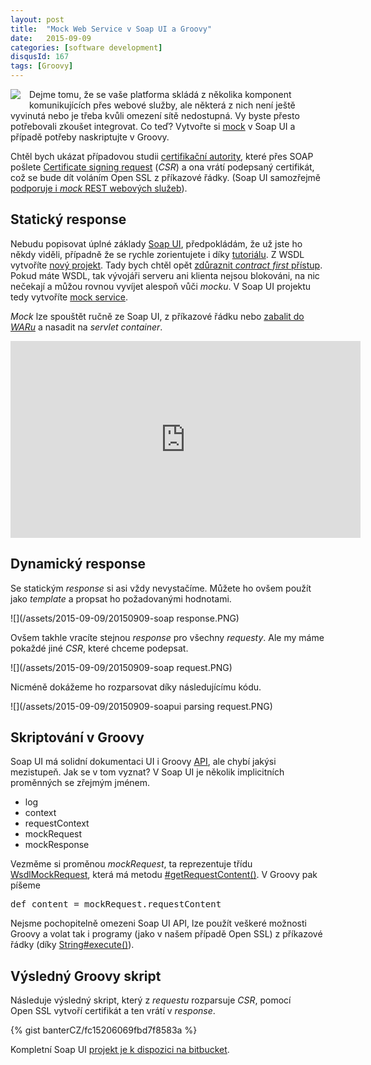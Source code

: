 ```yaml
---
layout: post
title:  "Mock Web Service v Soap UI a Groovy"
date:   2015-09-09
categories: [software development]
disqusId: 167
tags: [Groovy]
---
```

<div style="float: left; margin: 0 1em 1em 0; text-align: center;"><a href="https://en.wikipedia.org/wiki/File:Soapui-logo.png"><img src="https://upload.wikimedia.org/wikipedia/en/2/23/Soapui-logo.png" /></a></div>Dejme tomu, že se vaše platforma skládá z několika komponent komunikujících přes webové služby, ale některá z nich není ještě vyvinutá nebo je třeba kvůli omezení sítě nedostupná. Vy byste přesto potřebovali zkoušet integrovat. Co teď? Vytvořte si <a href="https://en.wikipedia.org/wiki/Mock_object">mock</a> v Soap&nbsp;UI a případě potřeby naskriptujte v Groovy.
<!--more-->

Chtěl bych ukázat případovou studii <a href="https://cs.wikipedia.org/wiki/Certifika%C4%8Dn%C3%AD_autorita">certifikační autority</a>, které přes SOAP pošlete <a href="https://en.wikipedia.org/wiki/Certificate_signing_request">Certificate signing request</a> (<em>CSR</em>) a ona vrátí podepsaný certifikát, což se bude dít voláním Open&nbsp;SSL z příkazové řádky. (Soap&nbsp;UI samozřejmě <a href="http://www.soapui.org/rest-testing-mocking/rest-service-mocking.html">podporuje i <em>mock</em> REST webových služeb</a>).

Statický response
------

Nebudu popisovat úplné základy <a href="http://www.soapui.org/">Soap&nbsp;UI</a>, předpokládám, že už jste ho někdy viděli, případně že se rychle zorientujete i díky <a href="https://www.youtube.com/watch?v=VwTOFsY4cWQ">tutoriálu</a>. Z WSDL vytvoříte <a href="http://www.soapui.org/getting-started/your-first-soapui-project.html">nový projekt</a>. Tady bych chtěl opět <a href="/item/163#contract-first">zdůraznit <em>contract first</em> přístup</a>. Pokud máte WSDL, tak vývojáři serveru ani klienta nejsou blokováni, na nic nečekají a můžou rovnou vyvíjet alespoň vůči <em>mocku</em>. V Soap&nbsp;UI projektu tedy vytvoříte <a href="http://www.soapui.org/getting-started/mock-services.html">mock service</a>.

<em>Mock</em> lze spouštět ručně ze Soap&nbsp;UI, z příkazové řádku nebo <a href="http://www.soapui.org/soap-mocking/deploying-mock-services-as-war-files.html">zabalit do <em>WARu</em></a> a nasadit na <em>servlet container</em>.

<iframe width="560" height="315" src="https://www.youtube.com/embed/VwTOFsY4cWQ" frameborder="0" allowfullscreen></iframe>

Dynamický response
------

Se statickým <em>response</em> si asi vždy nevystačíme. Můžete ho ovšem použít jako <em>template</em> a propsat ho požadovanými hodnotami.

![](/assets/2015-09-09/20150909-soap response.PNG)

Ovšem takhle vracíte stejnou <em>response</em> pro všechny <em>requesty</em>. Ale my máme pokaždé jiné <em>CSR</em>, které chceme podepsat.

![](/assets/2015-09-09/20150909-soap request.PNG)

Nicméně dokážeme ho rozparsovat díky následujícímu kódu.

![](/assets/2015-09-09/20150909-soapui parsing request.PNG)

Skriptování v Groovy
------

Soap&nbsp;UI má solidní dokumentaci UI i Groovy <a href="http://www.soapui.org/apidocs/index.html">API</a>, ale chybí jakýsi mezistupeň. Jak se v tom vyznat? V Soap&nbsp;UI je několik implicitních proměnných se zřejmým jménem. 

* log
* context
* requestContext
* mockRequest
* mockResponse

Vezměme si proměnou <em>mockRequest</em>, ta reprezentuje třídu <a href="http://www.soapui.org/apidocs/com/eviware/soapui/impl/wsdl/mock/WsdlMockRequest.html">WsdlMockRequest</a>, která má metodu <a href="http://www.soapui.org/apidocs/com/eviware/soapui/impl/support/AbstractMockRequest.html#getRequestContent()">#getRequestContent()</a>. V Groovy pak píšeme <pre>def content = mockRequest.requestContent</pre>
Nejsme pochopitelně omezeni Soap&nbsp;UI API, lze použít veškeré možnosti Groovy a volat tak i programy (jako v našem případě Open&nbsp;SSL) z příkazové řádky (díky <a href="http://docs.groovy-lang.org/latest/html/groovy-jdk/java/lang/String.html#execute()">String#execute()</a>).
		
Výsledný Groovy skript
------

Následuje výsledný skript, který z <em>requestu</em> rozparsuje <em>CSR</em>, pomocí Open&nbsp;SSL vytvoří certifikát a ten vrátí v <em>response</em>.

{% gist banterCZ/fc15206069fbd7f8583a %}

Kompletní Soap&nbsp;UI <a href="https://bitbucket.org/banterCZ/ws-mock-service-with-soap-ui">projekt je k dispozici na bitbucket</a>.
